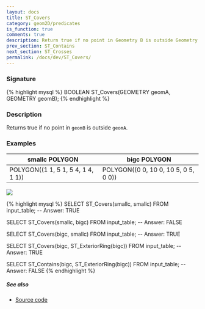 ```yaml
---
layout: docs
title: ST_Covers
category: geom2D/predicates
is_function: true
comments: true
description: Return true if no point in Geometry B is outside Geometry A
prev_section: ST_Contains
next_section: ST_Crosses
permalink: /docs/dev/ST_Covers/
---
```


### Signature

{% highlight mysql %}
BOOLEAN ST_Covers(GEOMETRY geomA, GEOMETRY geomB);
{% endhighlight %}

### Description

Returns true if no point in `geomB` is outside `geomA`.

### Examples

| smallc POLYGON                     | bigc POLYGON                         |
|------------------------------------|--------------------------------------|
| POLYGON((1 1, 5 1, 5 4, 1 4, 1 1)) | POLYGON((0 0, 10 0, 10 5, 0 5, 0 0)) |

<img class="displayed" src="../ST_Covers.png"/>

{% highlight mysql %}
SELECT ST_Covers(smallc, smallc) FROM input_table;
-- Answer:    TRUE

SELECT ST_Covers(smallc, bigc) FROM input_table;
-- Answer:    FALSE

SELECT ST_Covers(bigc, smallc) FROM input_table;
-- Answer:    TRUE

SELECT ST_Covers(bigc, ST_ExteriorRing(bigc)) FROM input_table;
-- Answer:    TRUE

SELECT ST_Contains(bigc, ST_ExteriorRing(bigc)) FROM input_table;
-- Answer:    FALSE
{% endhighlight %}

##### See also

* <a href="https://github.com/irstv/H2GIS/blob/master/h2spatial-ext/src/main/java/org/h2gis/h2spatialext/function/spatial/predicates/ST_Covers.java" target="_blank">Source code</a>
